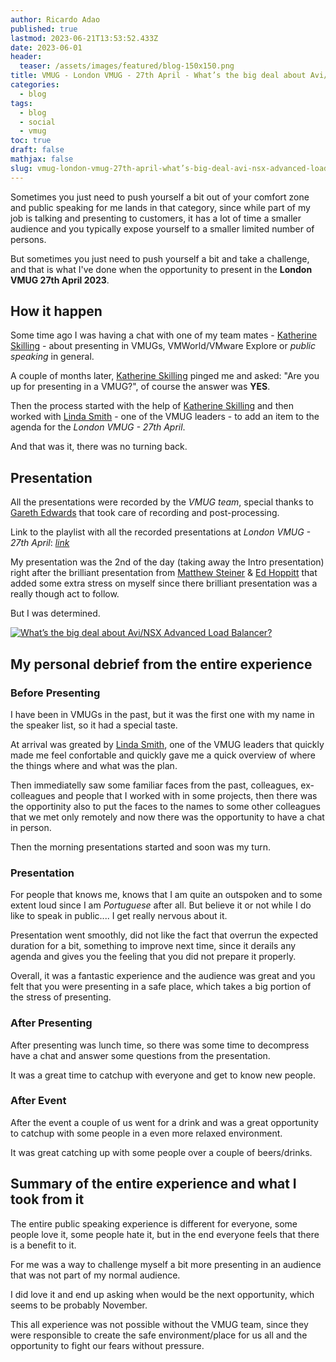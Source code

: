 ```yaml
---
author: Ricardo Adao
published: true
lastmod: 2023-06-21T13:53:52.433Z
date: 2023-06-01
header:
  teaser: /assets/images/featured/blog-150x150.png
title: VMUG - London VMUG - 27th April - What’s the big deal about Avi/NSX Advanced Load Balancer?
categories:
  - blog
tags:
  - blog
  - social
  - vmug
toc: true
draft: false
mathjax: false
slug: vmug-london-vmug-27th-april-what’s-big-deal-avi-nsx-advanced-load-balancer
---
```

Sometimes you just need to push yourself a bit out of your comfort zone and public speaking for me lands in that category, since while part of my job is talking and presenting to customers, it has a lot of time a smaller audience and you typically expose yourself to a smaller limited number of persons.

But sometimes you just need to push yourself a bit and take a challenge, and that is what I've done when the opportunity to present in the **London VMUG 27th April 2023**.

## How it happen
Some time ago I was having a chat with one of my team mates - [Katherine Skilling](https://twitter.com/skillk01) - about presenting in VMUGs, VMWorld/VMware Explore or _public speaking_ in general.

A couple of months later, [Katherine Skilling](https://twitter.com/skillk01) pinged me and asked: "Are you up for presenting in a VMUG?", of course the answer was **YES**.

Then the process started with the help of [Katherine Skilling](https://twitter.com/skillk01) and then worked with [Linda Smith](https://twitter.com/VirtualGirlLS) - one of the VMUG leaders - to add an item to the agenda for the _London VMUG - 27th April_.

And that was it, there was no turning back.

## Presentation
All the presentations were recorded by the _VMUG team_, special thanks to [Gareth Edwards](https://twitter.com/GarethEdwards86) that took care of recording and post-processing.

Link to the playlist with all the recorded presentations at _London VMUG - 27th April_: [_link_](https://youtube.com/playlist?list=PLH3DGouMuuU9Dp_dtYinYqje61lrx7nQD)

My presentation was the 2nd of the day (taking away the Intro presentation) right after the brilliant presentation from [Matthew Steiner](https://twitter.com/Steiner_Matthew) & [Ed Hoppitt](https://twitter.com/edhoppitt) that added some extra stress on myself since there brilliant presentation was a really though act to follow.

But I was determined.

[![What’s the big deal about Avi/NSX Advanced Load Balancer?](http://img.youtube.com/vi/nrNTinKP28A/0.jpg)](http://www.youtube.com/watch?v=nrNTinKP28A)

## My personal debrief from the entire experience

### Before Presenting
I have been in VMUGs in the past, but it was the first one with my name in the speaker list, so it had a special taste.

At arrival was greated by [Linda Smith](https://twitter.com/VirtualGirlLS), one of the VMUG leaders that quickly made me feel confortable and quickly gave me a quick overview of where the things where and what was the plan.

Then immediatelly saw some familiar faces from the past, colleagues, ex-colleagues and people that I worked with in some projects, then there was the opportinity also to put the faces to the names to some other colleagues that we met only remotely and now there was the opportunity to have a chat in person.

Then the morning presentations started and soon was my turn.

### Presentation
For people that knows me, knows that I am quite an outspoken and to some extent loud since I am _Portuguese_ after all. But believe it or not while I do like to speak in public.... I get really nervous about it.

Presentation went smoothly, did not like the fact that overrun the expected duration for a bit, something to improve next time, since it derails any agenda and gives you the feeling that you did not prepare it properly.

Overall, it was a fantastic experience and the audience was great and you felt that you were presenting in a safe place, which takes a big portion of the stress of presenting.

### After Presenting
After presenting was lunch time, so there was some time to decompress have a chat and answer some questions from the presentation.

It was a great time to catchup with everyone and get to know new people.

### After Event
After the event a couple of us went for a drink and was a great opportunity to catchup with some people in a even more relaxed environment.

It was great catching up with some people over a couple of beers/drinks.

## Summary of the entire experience and what I took from it
The entire public speaking experience is different for everyone, some people love it, some people hate it, but in the end everyone feels that there is a benefit to it.

For me was a way to challenge myself a bit more presenting in an audience that was not part of my normal audience.

I did love it and end up asking when would be the next opportunity, which seems to be probably November.

This all experience was not possible without the VMUG team, since they were responsible to create the safe environment/place for us all and the opportunity to fight our fears without pressure.